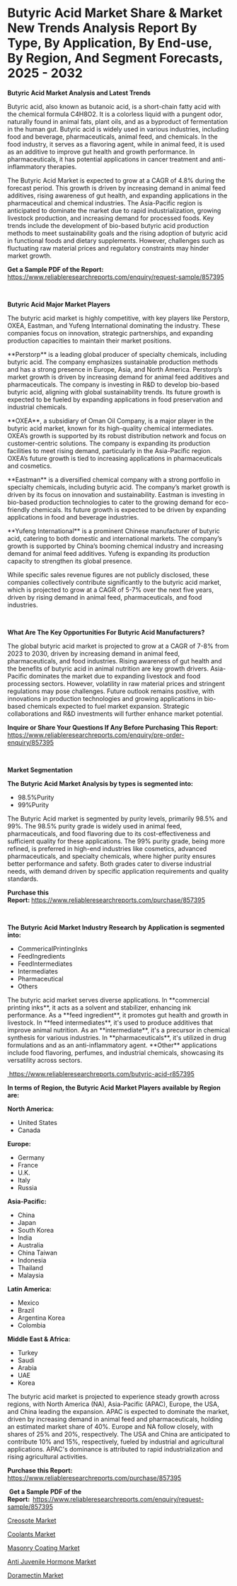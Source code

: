 <p><h1>Butyric Acid Market Share & Market New Trends Analysis Report By Type, By Application, By End-use, By Region, And Segment Forecasts, 2025 - 2032</h1></p><p><strong>Butyric Acid Market Analysis and Latest Trends</strong></p>
<p><p>Butyric acid, also known as butanoic acid, is a short-chain fatty acid with the chemical formula C4H8O2. It is a colorless liquid with a pungent odor, naturally found in animal fats, plant oils, and as a byproduct of fermentation in the human gut. Butyric acid is widely used in various industries, including food and beverage, pharmaceuticals, animal feed, and chemicals. In the food industry, it serves as a flavoring agent, while in animal feed, it is used as an additive to improve gut health and growth performance. In pharmaceuticals, it has potential applications in cancer treatment and anti-inflammatory therapies.</p><p>The Butyric Acid Market is expected to grow at a CAGR of 4.8% during the forecast period. This growth is driven by increasing demand in animal feed additives, rising awareness of gut health, and expanding applications in the pharmaceutical and chemical industries. The Asia-Pacific region is anticipated to dominate the market due to rapid industrialization, growing livestock production, and increasing demand for processed foods. Key trends include the development of bio-based butyric acid production methods to meet sustainability goals and the rising adoption of butyric acid in functional foods and dietary supplements. However, challenges such as fluctuating raw material prices and regulatory constraints may hinder market growth.</p></p>
<p><strong>Get a Sample PDF of the Report:&nbsp;</strong> <a href="https://www.reliableresearchreports.com/enquiry/request-sample/857395?utm_campaign=10&utm_medium=2&utm_source=Github&utm_content=ia&utm_term=25012025&utm_id=butyric-acid">https://www.reliableresearchreports.com/enquiry/request-sample/857395</a></p>
<p>&nbsp;</p>
<p><strong>Butyric Acid Major Market Players</strong></p>
<p><p>The butyric acid market is highly competitive, with key players like Perstorp, OXEA, Eastman, and Yufeng International dominating the industry. These companies focus on innovation, strategic partnerships, and expanding production capacities to maintain their market positions.</p><p>**Perstorp** is a leading global producer of specialty chemicals, including butyric acid. The company emphasizes sustainable production methods and has a strong presence in Europe, Asia, and North America. Perstorp’s market growth is driven by increasing demand for animal feed additives and pharmaceuticals. The company is investing in R&D to develop bio-based butyric acid, aligning with global sustainability trends. Its future growth is expected to be fueled by expanding applications in food preservation and industrial chemicals.</p><p>**OXEA**, a subsidiary of Oman Oil Company, is a major player in the butyric acid market, known for its high-quality chemical intermediates. OXEA’s growth is supported by its robust distribution network and focus on customer-centric solutions. The company is expanding its production facilities to meet rising demand, particularly in the Asia-Pacific region. OXEA’s future growth is tied to increasing applications in pharmaceuticals and cosmetics.</p><p>**Eastman** is a diversified chemical company with a strong portfolio in specialty chemicals, including butyric acid. The company’s market growth is driven by its focus on innovation and sustainability. Eastman is investing in bio-based production technologies to cater to the growing demand for eco-friendly chemicals. Its future growth is expected to be driven by expanding applications in food and beverage industries.</p><p>**Yufeng International** is a prominent Chinese manufacturer of butyric acid, catering to both domestic and international markets. The company’s growth is supported by China’s booming chemical industry and increasing demand for animal feed additives. Yufeng is expanding its production capacity to strengthen its global presence.</p><p>While specific sales revenue figures are not publicly disclosed, these companies collectively contribute significantly to the butyric acid market, which is projected to grow at a CAGR of 5-7% over the next five years, driven by rising demand in animal feed, pharmaceuticals, and food industries.</p></p>
<p>&nbsp;</p>
<p><strong>What Are The Key Opportunities For Butyric Acid Manufacturers?</strong></p>
<p><p>The global butyric acid market is projected to grow at a CAGR of 7-8% from 2023 to 2030, driven by increasing demand in animal feed, pharmaceuticals, and food industries. Rising awareness of gut health and the benefits of butyric acid in animal nutrition are key growth drivers. Asia-Pacific dominates the market due to expanding livestock and food processing sectors. However, volatility in raw material prices and stringent regulations may pose challenges. Future outlook remains positive, with innovations in production technologies and growing applications in bio-based chemicals expected to fuel market expansion. Strategic collaborations and R&D investments will further enhance market potential.</p></p>
<p><strong>Inquire or Share Your Questions If Any Before Purchasing This Report:</strong> <a href="https://www.reliableresearchreports.com/enquiry/pre-order-enquiry/857395?utm_campaign=10&utm_medium=2&utm_source=Github&utm_content=ia&utm_term=25012025&utm_id=butyric-acid">https://www.reliableresearchreports.com/enquiry/pre-order-enquiry/857395</a></p>
<p>&nbsp;</p>
<p><strong>Market Segmentation</strong></p>
<p><strong>The Butyric Acid Market Analysis by types is segmented into:</strong></p>
<p><ul><li>98.5%Purity</li><li>99%Purity</li></ul></p>
<p><p>The Butyric Acid market is segmented by purity levels, primarily 98.5% and 99%. The 98.5% purity grade is widely used in animal feed, pharmaceuticals, and food flavoring due to its cost-effectiveness and sufficient quality for these applications. The 99% purity grade, being more refined, is preferred in high-end industries like cosmetics, advanced pharmaceuticals, and specialty chemicals, where higher purity ensures better performance and safety. Both grades cater to diverse industrial needs, with demand driven by specific application requirements and quality standards.</p></p>
<p><strong>Purchase this Report:&nbsp;</strong><a href="https://www.reliableresearchreports.com/purchase/857395?utm_campaign=10&utm_medium=2&utm_source=Github&utm_content=ia&utm_term=25012025&utm_id=butyric-acid">https://www.reliableresearchreports.com/purchase/857395</a></p>
<p>&nbsp;</p>
<p><strong>The Butyric Acid Market Industry Research by Application is segmented into:</strong></p>
<p><ul><li>CommericalPrintingInks</li><li>FeedIngredients</li><li>FeedIntermediates</li><li>Intermediates</li><li>Pharmaceutical</li><li>Others</li></ul></p>
<p><p>The butyric acid market serves diverse applications. In **commercial printing inks**, it acts as a solvent and stabilizer, enhancing ink performance. As a **feed ingredient**, it promotes gut health and growth in livestock. In **feed intermediates**, it's used to produce additives that improve animal nutrition. As an **intermediate**, it's a precursor in chemical synthesis for various industries. In **pharmaceuticals**, it's utilized in drug formulations and as an anti-inflammatory agent. **Other** applications include food flavoring, perfumes, and industrial chemicals, showcasing its versatility across sectors.</p></p>
<p><a href="https://www.reliableresearchreports.com/butyric-acid-r857395?utm_campaign=10&utm_medium=2&utm_source=Github&utm_content=ia&utm_term=25012025&utm_id=butyric-acid">&nbsp;https://www.reliableresearchreports.com/butyric-acid-r857395</a></p>
<p><strong>In terms of Region, the Butyric Acid Market Players available by Region are:</strong></p>
<p>
    <p> <strong> North America: </strong>
        <ul>
            <li>United States</li>
            <li>Canada</li>
        </ul>
        </p> 
    <p> <strong> Europe: </strong>
        <ul>
            <li>Germany</li>
            <li>France</li>
            <li>U.K.</li>
            <li>Italy</li>
            <li>Russia</li>
        </ul>
        </p> 
    <p> <strong> Asia-Pacific: </strong>
        <ul>
            <li>China</li>
            <li>Japan</li>
            <li>South Korea</li>
            <li>India</li>
            <li>Australia</li>
            <li>China Taiwan</li>
            <li>Indonesia</li>
            <li>Thailand</li>
            <li>Malaysia</li>
        </ul>
        </p> 
    <p> <strong> Latin America: </strong>
        <ul>
            <li>Mexico</li>
            <li>Brazil</li>
            <li>Argentina Korea</li>
            <li>Colombia</li>
        </ul>
        </p> 
    <p> <strong> Middle East & Africa: </strong>
        <ul>
            <li>Turkey</li>
            <li>Saudi</li>
            <li>Arabia</li>
            <li>UAE</li>
            <li>Korea</li>
        </ul>
    </p>
    </p>
<p><p>The butyric acid market is projected to experience steady growth across regions, with North America (NA), Asia-Pacific (APAC), Europe, the USA, and China leading the expansion. APAC is expected to dominate the market, driven by increasing demand in animal feed and pharmaceuticals, holding an estimated market share of 40%. Europe and NA follow closely, with shares of 25% and 20%, respectively. The USA and China are anticipated to contribute 10% and 15%, respectively, fueled by industrial and agricultural applications. APAC's dominance is attributed to rapid industrialization and rising agricultural activities.</p></p>
<p><strong>Purchase this Report: </strong><a href="https://www.reliableresearchreports.com/purchase/857395?utm_campaign=10&utm_medium=2&utm_source=Github&utm_content=ia&utm_term=25012025&utm_id=butyric-acid">https://www.reliableresearchreports.com/purchase/857395</a></p>
<p>&nbsp;<strong>Get a Sample PDF of the Report:&nbsp;&nbsp;</strong><a href="https://www.reliableresearchreports.com/enquiry/request-sample/857395?utm_campaign=10&utm_medium=2&utm_source=Github&utm_content=ia&utm_term=25012025&utm_id=butyric-acid">https://www.reliableresearchreports.com/enquiry/request-sample/857395</a></p>
<p><strong></strong></p>
<p><p><a href="https://github.com/domoniqueluoma76/Market-Research-Report-List-1/blob/main/creosote-market.md?utm_campaign=10&utm_medium=2&utm_source=Github&utm_content=ia&utm_term=25012025&utm_id=butyric-acid">Creosote Market</a></p><p><a href="https://github.com/ygfu6u/Market-Research-Report-List-1/blob/main/coolants-market.md?utm_campaign=10&utm_medium=2&utm_source=Github&utm_content=ia&utm_term=25012025&utm_id=butyric-acid">Coolants Market</a></p><p><a href="https://github.com/leopardmicheal7019/Market-Research-Report-List-1/blob/main/masonry-coating-market.md?utm_campaign=10&utm_medium=2&utm_source=Github&utm_content=ia&utm_term=25012025&utm_id=butyric-acid">Masonry Coating Market</a></p><p><a href="https://github.com/millionkaryn68/Market-Research-Report-List-1/blob/main/anti-juvenile-hormone-market.md?utm_campaign=10&utm_medium=2&utm_source=Github&utm_content=ia&utm_term=25012025&utm_id=butyric-acid">Anti Juvenile Hormone Market</a></p><p><a href="https://github.com/JubayerMia832/Market-Research-Report-List-1/blob/main/doramectin-market.md?utm_campaign=10&utm_medium=2&utm_source=Github&utm_content=ia&utm_term=25012025&utm_id=butyric-acid">Doramectin Market</a></p></p>